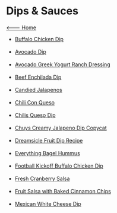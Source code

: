 # Dips & Sauces

[<--- Home](../about.md)

- [Buffalo Chicken Dip](./Buffalo-Chicken-Dip.md)<br><br>
- [Avocado Dip](./avocado-dip.md)<br><br>
- [Avocado Greek Yogurt Ranch Dressing](./avocado-greek-yogurt-ranch-dressing.md)<br><br>
- [Beef Enchilada Dip](./beef-enchilada-dip.md)<br><br>
- [Candied Jalapenos](./candied-jalapenos.md)<br><br>
- [Chili Con Queso](./chili-con-queso.md)<br><br>
- [Chilis Queso Dip](./chilis-queso-dip.md)<br><br>
- [Chuys Creamy Jalapeno Dip Copycat](./chuys-creamy-jalapeno-dip-copycat.md)<br><br>
- [Dreamsicle Fruit Dip Recipe](./dreamsicle-fruit-dip-recipe.md)<br><br>
- [Everything Bagel Hummus](./everything-bagel-hummus.md)<br><br>
- [Football Kickoff Buffalo Chicken Dip](./football-kickoff-buffalo-chicken-dip.md)<br><br>
- [Fresh Cranberry Salsa](./fresh-cranberry-salsa.md)<br><br>
- [Fruit Salsa with Baked Cinnamon Chips](./fruit-salsa-with-baked-cinnamon-chips.md)<br><br>
- [Mexican White Cheese Dip](./mexican-white-cheese-dip.md)<br><br>

